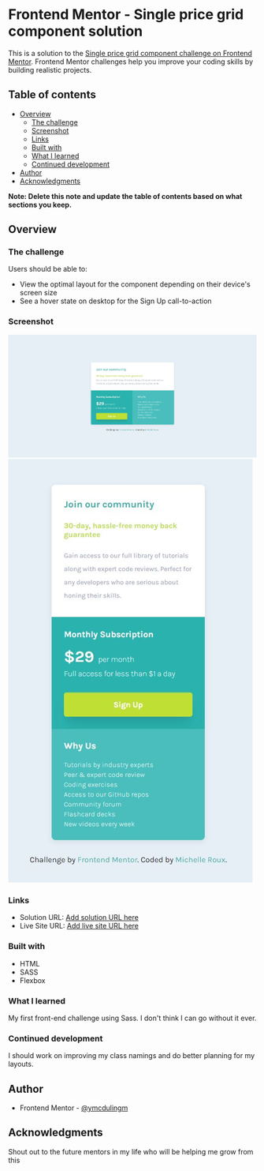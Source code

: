 # Frontend Mentor - Single price grid component solution

This is a solution to the [Single price grid component challenge on Frontend Mentor](https://www.frontendmentor.io/challenges/single-price-grid-component-5ce41129d0ff452fec5abbbc). Frontend Mentor challenges help you improve your coding skills by building realistic projects. 

## Table of contents

- [Overview](#overview)
  - [The challenge](#the-challenge)
  - [Screenshot](#screenshot)
  - [Links](#links)
  - [Built with](#built-with)
  - [What I learned](#what-i-learned)
  - [Continued development](#continued-development)
- [Author](#author)
- [Acknowledgments](#acknowledgments)

**Note: Delete this note and update the table of contents based on what sections you keep.**

## Overview

### The challenge

Users should be able to:

- View the optimal layout for the component depending on their device's screen size
- See a hover state on desktop for the Sign Up call-to-action

### Screenshot

![](screenshots/desktop-screenshot.jpg)
![](screenshots/mobile-screenshot.jpg)

### Links

- Solution URL: [Add solution URL here](https://your-solution-url.com)
- Live Site URL: [Add live site URL here](https://your-live-site-url.com)

### Built with

- HTML
- SASS
- Flexbox

### What I learned

My first front-end challenge using Sass. I don't think I can go without it ever.

### Continued development

I should work on improving my class namings and do better planning for my layouts.


## Author

- Frontend Mentor - [@ymcdulingm](https://www.frontendmentor.io/profile/mcdulingm)


## Acknowledgments

Shout out to the future mentors in my life who will be helping me grow from this
